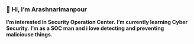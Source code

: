 ### 👋 Hi, I’m Arashnarimanpour
**I’m interested in Security Operation Center.**
**I’m currently learning Cyber Security.**
**I’m as a SOC man and i love detecting and preventing maliciouse things.**
